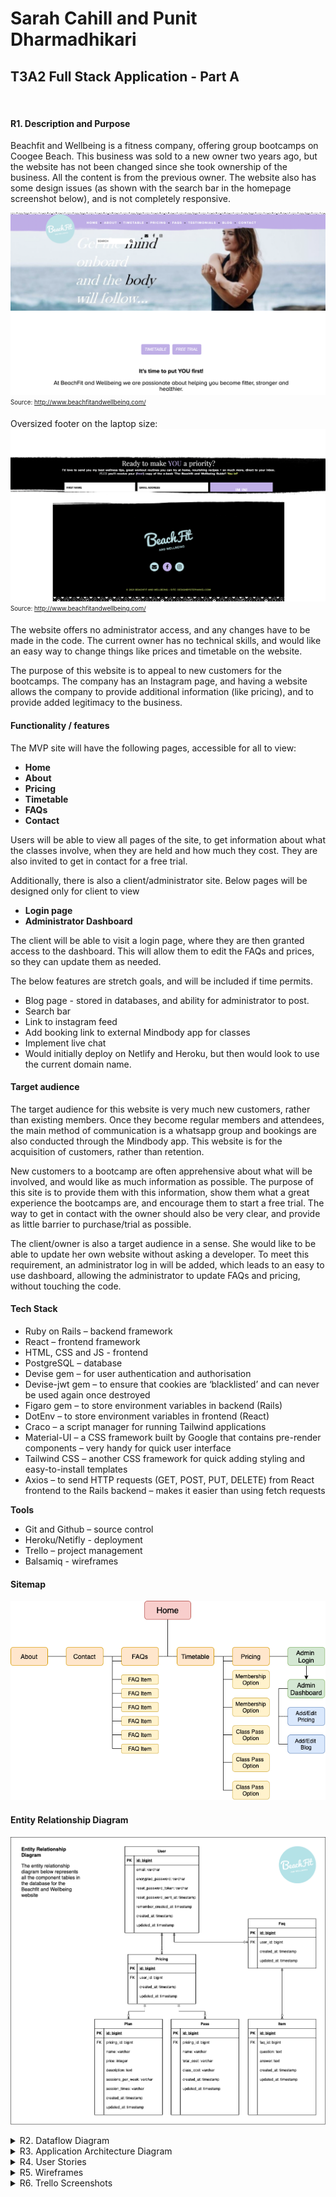 # Sarah Cahill and Punit Dharmadhikari
## T3A2 Full Stack Application - Part A

<br>

#### R1. Description and Purpose
Beachfit and Wellbeing is a fitness company, offering group bootcamps on Coogee Beach. This business was sold to a new owner two years ago, but the website has not been changed since she took ownership of the business. All the content is from the previous owner. The website also has some design issues (as shown with the search bar in the homepage screenshot below), and is not completely responsive. 

!["Original Homepage screenshot"](/img/Original_home.png)
<sub><sup>Source: http://www.beachfitandwellbeing.com/</sup></sub>

Oversized footer on the laptop size:
!["Original Homepage footer screenshot"](/img/Original_footer.png)
<sub><sup>Source: http://www.beachfitandwellbeing.com/</sup></sub>

The website offers no administrator access, and any changes have to be made in the code. The current owner has no technical skills, and would like an easy way to change things like prices and timetable on the website.

The purpose of this website is to appeal to new customers for the bootcamps. The company has an Instagram page, and having a website allows the company to provide additional information (like pricing), and to provide added legitimacy to the business.


#### Functionality / features
The MVP site will have the following pages, accessible for all to view:
- **Home**
- **About**
- **Pricing**
- **Timetable**
- **FAQs**
- **Contact**

Users will be able to view all pages of the site, to get information about what the classes involve, when they are held and how much they cost. They are also invited to get in contact for a free trial.

Additionally, there is also a client/administrator site. Below pages will be designed only for client to view
- **Login page**
- **Administrator Dashboard**

The client will be able to visit a login page, where they are then granted access to the dashboard. This will allow them to edit the FAQs and prices, so they can update them as needed. 

The below features are stretch goals, and will be included if time permits.
- Blog page - stored in databases, and ability for administrator to post.
- Search bar
- Link to instagram feed
- Add booking link to external Mindbody app for classes
- Implement live chat
- Would initially deploy on Netlify and Heroku, but then would look to use the current domain name.


#### Target audience
The target audience for this website is very much new customers, rather than existing members. Once they become regular members and attendees, the main method of communication is a whatsapp group and bookings are also conducted through the Mindbody app. This website is for the acquisition of customers, rather than retention. 

New customers to a bootcamp are often apprehensive about what will be involved, and would like as much information as possible. The purpose of this site is to provide them with this information, show them what a great experience the bootcamps are, and encourage them to start a free trial. The way to get in contact with the owner should also be very clear, and provide as little barrier to purchase/trial as possible.  

The client/owner is also a target audience in a sense. She would like to be able to update her own website without asking a developer. To meet this requirement, an administrator log in will be added, which leads to an easy to use dashboard, allowing the administrator to update FAQs and pricing, without touching the code. 


#### Tech Stack

- Ruby on Rails – backend framework
- React – frontend framework
- HTML, CSS and JS - frontend
- PostgreSQL – database
- Devise gem – for user authentication and authorisation
- Devise-jwt gem – to ensure that cookies are ‘blacklisted’ and can never be used again once destroyed
- Figaro gem – to store environment variables in backend (Rails)
- DotEnv – to store environment variables in frontend (React)
- Craco – a script manager for running Tailwind applications
- Material-UI – a CSS framework built by Google that contains pre-render components – very handy for quick user interface
- Tailwind CSS – another CSS framework for quick adding styling and easy-to-install templates
- Axios – to send HTTP requests (GET, POST, PUT, DELETE) from React frontend to the Rails backend – makes it easier than using fetch requests

**Tools**
- Git and Github – source control
- Heroku/Netifly - deployment
- Trello – project management 
- Balsamiq - wireframes


#### Sitemap
!["Beachfit Sitemap"](/img/sitemap.png)


#### Entity Relationship Diagram

!["Beachfit ERD"](/img/ERD.png)

<details>
<summary> R2. Dataflow Diagram </summary>

!["Beachfit Dataflow Diagram"](/img/DFD.png)
</details>


<details>
<summary> R3. Application Architecture Diagram </summary>

!["Beachfit Application Architecture Diagram"](/img/AAD.png)
</details>

<details>
<summary> R4. User Stories </summary>

**Client**
*MVP*

As a client, I want to be able to log in to the site and see a dashboard, that is secure and easy to use. 
As a client, I want to be able to add/edit/delete FAQs from the site through the administrator dashboard.
As a client, I want to be able to add/edit/delete the pricing and membership options from the site through the administrator dashboard.

*Stretch Targets*
As a client, I want to be able to add/edit/delete Blog posts from the site.
As a client, I want to be able to add/edit/delete photos from the site.
As a client, I want potential customers to find it easy to get in contact to set up a free trial, and encourage them to do so.
As a client, I want potential customers to have a seamless user experience. 
As a client, I want to utilise the existing web page (http://www.beachfitandwellbeing.com/)

**Potential Customer**
*MVP*
As a user, I want to easily interact with the website, and find the information I need.
As a user, I want to get an accurate idea of what the bootcamp sessions are like before attending. 
As a user, I want the frequently asked questions to be easily accessible and to cover topics I am interested in.
As a user, I want to have clear information regarding pricing that I can access upfront.
As a user, I want multiple options to contact (phone, email, Instagram account). 

*Stretch Targets*
As a user, I want to be able to link directly through to the booking platform from the website. 
As a user, I want to have a keyword search capability, to search all the content on the site. 
As a user, I want the ability to live chat with the business owner.
As a user, I want the first search result to appear on google when I search ‘beachfit’ (this happens when the existing website address is used without additional investment in SEO).
</details> 

<details>
<summary> R5. Wireframes </summary>

Initial round of wireframes done (version one) completed, then reviewed by team and presentated to Client. After discussion with Client and research into tailwind templates, some pages revised and version two created.

!["Wireframes"](/img/wireframes.png)
</details>

<details>
<summary> R6. Trello Screenshots </summary>
Trello was used as a management tool for the project. Different cards were created for each rubric to ensure requirements were met, and assigned to each team member (or both). Comments used to add to each card to ensure all team members were across what had been done and what still needed to be done.
Some coding components for Part B entered to start planning and researching for next part of the website development, including stretch components.

https://trello.com/b/QOcKR4Y2/rails-react-app 

Day 1:
!["Trello 10 July"](/img/Trello_Screenshots/Trello_100721.png)

Day 2:
!["Trello 11 July"](/img/Trello_Screenshots/Trello_110721.png)

Day 3:
!["Trello 12 July"](/img/Trello_Screenshots/Trello_120721.png)

Day 4:
!["Trello 13 July"](/img/Trello_Screenshots/Trello_130721.png)

Day 5:
!["Trello 14 July"](/img/Trello_Screenshots/Trello_140721.png)

Day 6:
!["Trello 15 July"](/img/Trello_Screenshots/Trello_150721.png)

Day 7:
!["Trello 16 July"](/img/Trello_Screenshots/Trello_160721.png)
</details>

